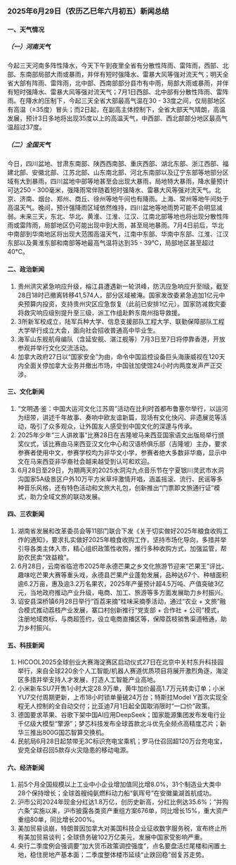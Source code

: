 ### 2025年6月29日（农历乙巳年六月初五）新闻总结

#### 一、天气情况
##### （一）河南天气
今起三天河南多阵性降水，今天下午到夜里全省有分散性阵雨、雷阵雨，西部、北部、东南部局部大雨或暴雨，并伴有短时强降水、雷暴大风等强对流天气；明天全省大部有阵雨、雷阵雨，北中部、西南部部分县市有中雨，局部大雨或暴雨，并伴有短时强降水、雷暴大风等强对流天气；7月1日西部、北中部有分散性阵雨、雷阵雨。在降水的压制下，今起三天全省大部最高气温在30 - 33度之间，仅局部地区有高温（≥35度）冒头；而2日起，在副高主体控制下，全省大部天气晴朗，高温发展，预计3日多地将出现35度以上的高温天气，中西部、西北部部分地区最高气温超过37度。

##### （二）全国天气
今日，四川盆地、甘肃东南部、陕西西南部、重庆西部、湖北东部、浙江西部、福建北部、安徽北部、江苏北部、山东南北部、河北东南部以及辽宁东部等地部分区域有大到暴雨，四川盆地中部等地甚至会出现大暴雨，局地特大暴雨，降水量预计可达250 - 300毫米，强降雨常伴随着短时强降水、雷暴大风等强对流天气。北京、济南、烟台、郑州、商丘、徐州等地午间也有降雨。上海、常州等地午间处于高温天气。晚间，预计强降雨区域依然维持，四川盆地等地雨势可能不会明显减弱。未来三天，东北、华北、黄淮、江淮、江汉、江南北部等地也将出现分散性阵雨或雷阵雨，局部地区仍可能出现中到大雨，甚至局地暴雨。7月4日前后，华北中南部到华南地区将出现大范围高温天气，江南中东部、华南中东部、江淮、江汉东部以及黄淮东部和南部等地最高气温将达到35 - 39℃，局部地区甚至超过40℃。

#### 二、政治新闻
1. 贵州洪灾紧急响应升级，榕江县遭遇新一轮洪峰，防汛应急响应升至Ⅰ级，截至28日18时已撤离转移41,574人，部分区域被淹。国家发改委紧急追加1亿元中央预算内投资，支持贵州灾区应急恢复（此前已安排1亿元）。国家防减救灾委将救灾响应级别提升至三级，派工作组赴黔东南州指导救援。
2. 3所新军校成立，陆军兵种大学、信息支援部队工程大学、联勤保障部队工程大学举行成立大会，面向社会招收普通高中毕业生。
3. 海军山东舰航母编队（含延安舰、湛江舰等）7月3日至7日将停靠香港，开放参观并举行文化交流活动。
4. 加拿大政府27日以“国家安全”为由，命令中国监控设备巨头海康威视在120天内全面关停加拿大业务并撤出市场，中国驻加使馆24小时内两度发声严正交涉。

#### 三、文化新闻
1. “文明遇·鉴：中国大运河文化江苏周”活动在比利时首都布鲁塞尔举行，以运河为纽带，讲述千年故事、奏响中欧友谊新篇，现场有文化快闪、非遗展览等活动，吸引了众多观众，让外国友人感受到中国文化的深邃与传承。
2. 2025年少年“三人讲故事”比赛28日在吉隆坡马来西亚国家语文出版局举行颁奖仪式，该比赛由马来西亚汉文化中心和汉语桥俱乐部（吉隆坡）主办，要求参赛者使用中文，参赛学校均为非华文小学，参赛者绝大多数非华裔，显示中文在马来西亚非华裔社会越来越受到认可和欢迎。
3. 6月28日至29日，为期两天的2025水洞沟九点音乐节在宁夏银川灵武市水洞沟国家5A级景区户外10万平方米草坪激情开唱，涵盖摇滚、流行、民谣等多种音乐风格，还有特色活动和文旅大礼包，创新推出“门票即文旅通行证”模式，助力全域文旅的联动发展。

#### 四、三农新闻
1. 湖南省发展和改革委员会等11部门联合下发《关于切实做好2025年粮食收购工作的通知》，要求扎实做好2025年粮食收购工作，坚持市场化导向，多措并举引导各类主体入市，精心组织政策性收购，推行多种收购方式，加强监管，帮助农民卖“效益粮”。
2. 6月28日，云南省临沧市2025年永德芒果之乡文化旅游节迎来“芒果王”评比、趣味吃芒果大赛等重头戏，永德县芒果产业蓬勃发展，品种达67个、种植面积逾6.2万亩，惠及逾3.2万名果农，2025年产量预计超4.5万吨、产值突破3亿元，当地政府推动产业升级，电商、加工、旅游等多方面发展助力乡村振兴。
3. 诏安县深桥镇6月28日举行“百荔来摘”桂味采摘季活动，通过“农业 + 文旅”融合模式推动荔枝产业发展，寨口村创新推行“党支部 + 合作社 + 公司”模式，注册地域商标，与商超签约，设立电商直播区等，保障荔枝销售渠道畅通，助力乡村振兴。

#### 五、科技新闻
1. HICOOL2025全球创业大赛海淀赛区启动仪式27日在北京中关村东升科技园举行，来自全球220余个人工智能/机器人赛道优质项目将展开激烈角逐，海淀区多措并举支持人才发展，打造人工智能产业高地。
2. 小米新车SU7开售1小时大定28.9万单，黄牛加价最高1.7万元转卖订单；小米YU7交付周期更新，上市18小时锁单量破24万台；特斯拉Model Y首次实现全程无人控制的全自动交付；比亚迪7月1日起全国取消限时“一口价”政策。
3. 德国要求苹果、谷歌下架中国AI应用DeepSeek；国家能源集团发布发电行业千亿级大模型“擎源”；梦芯科技发布全球首款北斗优先全频点高精度芯片；新华三推出800G国芯智算交换机。
4. 民航局6月28日起禁带无3C标识充电宝乘机；罗马仕召回超120万台充电宝，安克全球召回5款存火灾隐患的移动电源。

#### 六、经济新闻
1. 前5个月全国规模以上工业中小企业增加值同比增8.0%，31个制造业大类中28个保持增长；全球首艘纯氨燃料动力船“氨晖号”在安徽巢湖首航成功。
2. 沪市公司2024年现金分红达1.8万亿，创历史新高，分红比例达35.6%；“并购六条”实施以来，沪市披露各类资产重组方案676单，同比增长15%，重大资产重组80单，同比增长200%。
3. 美加贸易谈崩，特朗普因加拿大对美国科技企业征收数字服务税，宣布终止所有美加贸易谈判；全球债务破102万亿美元，发展中国家受影响严重。
4. 央行二季度例会强调要“加大货币政策调控强度”，点名要盘活烂尾楼和闲置土地，稳住房地产基本面；二季度整体楼市延续“止跌回稳”弱复苏走势。